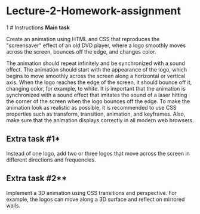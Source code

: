 # Lecture-2-Homework-assignment

1 # Instructions
**Main task**

Create an animation using HTML and CSS that reproduces the "screensaver" effect of an old DVD player, where a logo smoothly moves across the screen, bounces off the edge, and changes color.

The animation should repeat infinitely and be synchronized with a sound effect.
The animation should start with the appearance of the logo, which begins to move smoothly across the screen along a horizontal or vertical axis. When the logo reaches the edge of the screen, it should bounce off it, changing color, for example, to white.
It is important that the animation is synchronized with a sound effect that imitates the sound of a laser hitting the corner of the screen when the logo bounces off the edge.
To make the animation look as realistic as possible, it is recommended to use CSS properties such as transform, transition, animation, and keyframes. Also, make sure that the animation displays correctly in all modern web browsers.

## Extra task #1* 
Instead of one logo, add two or three logos that move across the screen in different directions and frequencies.

## Extra task #2**

Implement a 3D animation using CSS transitions and perspective. For example, the logos can move along a 3D surface and reflect on mirrored walls.
